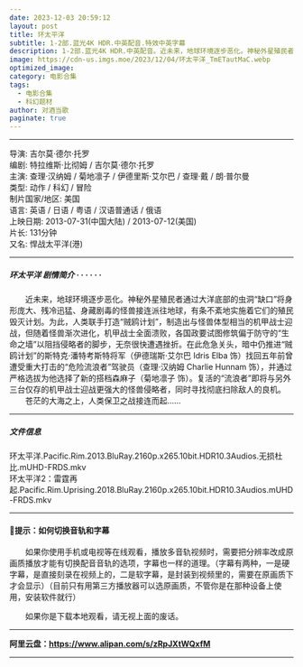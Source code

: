```yaml
---
date: 2023-12-03 20:59:12
layout: post
title: 环太平洋
subtitle: 1-2部.蓝光4K HDR.中英配音.特效中英字幕
description: 1-2部.蓝光4K HDR.中英配音。近未来，地球环境逐步恶化。神秘外星殖民者通过大洋底部的虫洞“缺口”将身形庞大、有条不紊地实施着它们的殖民毁灭计划。为此，人类联手打造“贼鸥计划”，制造出与怪兽体型相当的机甲战士迎战，但随着怪兽渐次进化...
image: https://cdn-us.imgs.moe/2023/12/04/环太平洋_TmETautMaC.webp
optimized_image: 
category: 电影合集
tags:
  - 电影合集
  - 科幻题材
author: 对酒当歌
paginate: true
---
```



---

导演: 吉尔莫·德尔·托罗  
编剧: 特拉维斯·比彻姆 / 吉尔莫·德尔·托罗  
主演: 查理·汉纳姆 / 菊地凛子 / 伊德里斯·艾尔巴 / 查理·戴 / 朗·普尔曼  
类型: 动作 / 科幻 / 冒险  
制片国家/地区: 美国  
语言: 英语 / 日语 / 粤语 / 汉语普通话 / 俄语  
上映日期: 2013-07-31(中国大陆) / 2013-07-12(美国)  
片长: 131分钟  
又名: 悍战太平洋(港)  

---

##### 环太平洋 剧情简介 · · · · · ·

　　近未来，地球环境逐步恶化。神秘外星殖民者通过大洋底部的虫洞“缺口”将身形庞大、残冷迅猛、身藏剧毒的怪兽接连派往地球，有条不紊地实施着它们的殖民毁灭计划。为此，人类联手打造“贼鸥计划”，制造出与怪兽体型相当的机甲战士迎战，但随着怪兽渐次进化，机甲战士全面溃败，各国政要试图修筑偏于防守的“生命之墙”以阻挡侵略者的脚步，无奈很快遭遇挫折。在此危急关头，暗中仍推进“贼鸥计划”的斯特克·潘特考斯特将军（伊德瑞斯·艾尔巴 Idris Elba 饰）找回五年前曾遭受重大打击的“危险流浪者”驾驶员（查理·汉纳姆 Charlie Hunnam 饰），并通过严格选拔为他选择了新的搭档森麻子（菊地凛子 饰）。复活的“流浪者”即将与另外三台仅存的机甲战士迎战更强大的怪兽侵略者，同时寻找彻底扫除敌人的良机。  
　　苍茫的大海之上，人类保卫之战接连而起……

---

##### 文件信息

环太平洋.Pacific.Rim.2013.BluRay.2160p.x265.10bit.HDR10.3Audios.无损杜比.mUHD-FRDS.mkv  
环太平洋2：雷霆再起.Pacific.Rim.Uprising.2018.BluRay.2160p.x265.10bit.HDR10.3Audios.mUHD-FRDS.mkv  

---

#### 🔔提示：如何切换音轨和字幕

　　如果你使用手机或电视等在线观看，播放多音轨视频时，需要把分辨率改成原画质播放才能有切换配音音轨的选项，字幕也一样的道理。（字幕有两种，一是硬字幕，是直接刻录在视频上的，二是软字幕，是封装到视频里的，需要在原画质下才会显示）（目前只有用第三方播放器可以选原画质，不管你是在那种设备上使用，安装软件就行）

　　如果你是下载本地观看，请无视上面的废话。

---

**阿里云盘：<https://www.alipan.com/s/zRpJXtWQxfM>**

---
